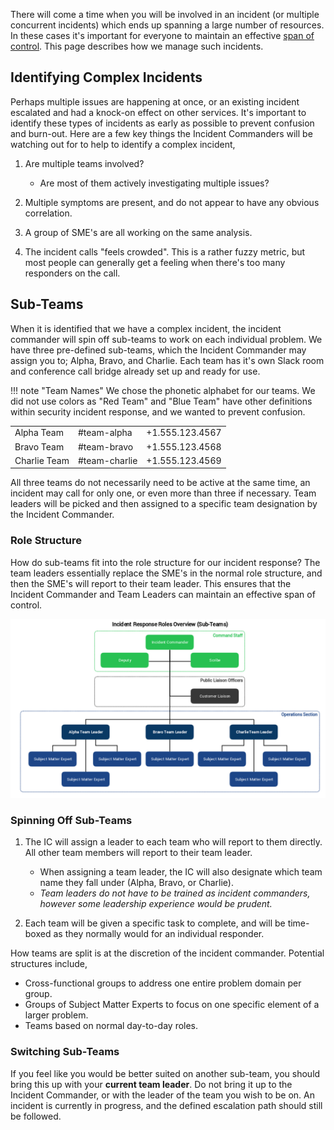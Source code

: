 There will come a time when you will be involved in an incident (or multiple concurrent incidents) which ends up spanning a large number of resources. In these cases it's important for everyone to maintain an effective [span of control](../training/glossary.md#span-of-control). This page describes how we manage such incidents.

## Identifying Complex Incidents
Perhaps multiple issues are happening at once, or an existing incident escalated and had a knock-on effect on other services. It's important to identify these types of incidents as early as possible to prevent confusion and burn-out. Here are a few key things the Incident Commanders will be watching out for to help to identify a complex incident,

1. Are multiple teams involved?
    * Are most of them actively investigating multiple issues?

1. Multiple symptoms are present, and do not appear to have any obvious correlation.

1. A group of SME's are all working on the same analysis.

1. The incident calls "feels crowded". This is a rather fuzzy metric, but most people can generally get a feeling when there's too many responders on the call.

## Sub-Teams
When it is identified that we have a complex incident, the incident commander will spin off sub-teams to work on each individual problem. We have three pre-defined sub-teams, which the Incident Commander may assign you to; Alpha, Bravo, and Charlie. Each team has it's own Slack room and conference call bridge already set up and ready for use.

!!! note "Team Names"
    We chose the phonetic alphabet for our teams. We did not use colors as "Red Team" and "Blue Team" have other definitions within security incident response, and we wanted to prevent confusion.

| | | |
|-|-|-|
| Alpha Team | #team-alpha | +1.555.123.4567 |
| Bravo Team | #team-bravo | +1.555.123.4568 |
| Charlie Team | #team-charlie | +1.555.123.4569 |

All three teams do not necessarily need to be active at the same time, an incident may call for only one, or even more than three if necessary. Team leaders will be picked and then assigned to a specific team designation by the Incident Commander.

### Role Structure
How do sub-teams fit into the role structure for our incident response? The team leaders essentially replace the SME's in the normal role structure, and then the SME's will report to their team leader. This ensures that the Incident Commander and Team Leaders can maintain an effective span of control.

![Incident Response Structure for Complex Incidents](../assets/img/misc/incident_response_roles_sub_teams.png)

### Spinning Off Sub-Teams

1. The IC will assign a leader to each team who will report to them directly. All other team members will report to their team leader.
    * When assigning a team leader, the IC will also designate which team name they fall under (Alpha, Bravo, or Charlie).
    * _Team leaders do not have to be trained as incident commanders, however some leadership experience would be prudent._

1. Each team will be given a specific task to complete, and will be time-boxed as they normally would for an individual responder.

How teams are split is at the discretion of the incident commander. Potential structures include,

* Cross-functional groups to address one entire problem domain per group.
* Groups of Subject Matter Experts to focus on one specific element of a larger problem.
* Teams based on normal day-to-day roles.

### Switching Sub-Teams
If you feel like you would be better suited on another sub-team, you should bring this up with your **current team leader**. Do not bring it up to the Incident Commander, or with the leader of the team you wish to be on. An incident is currently in progress, and the defined escalation path should still be followed.
